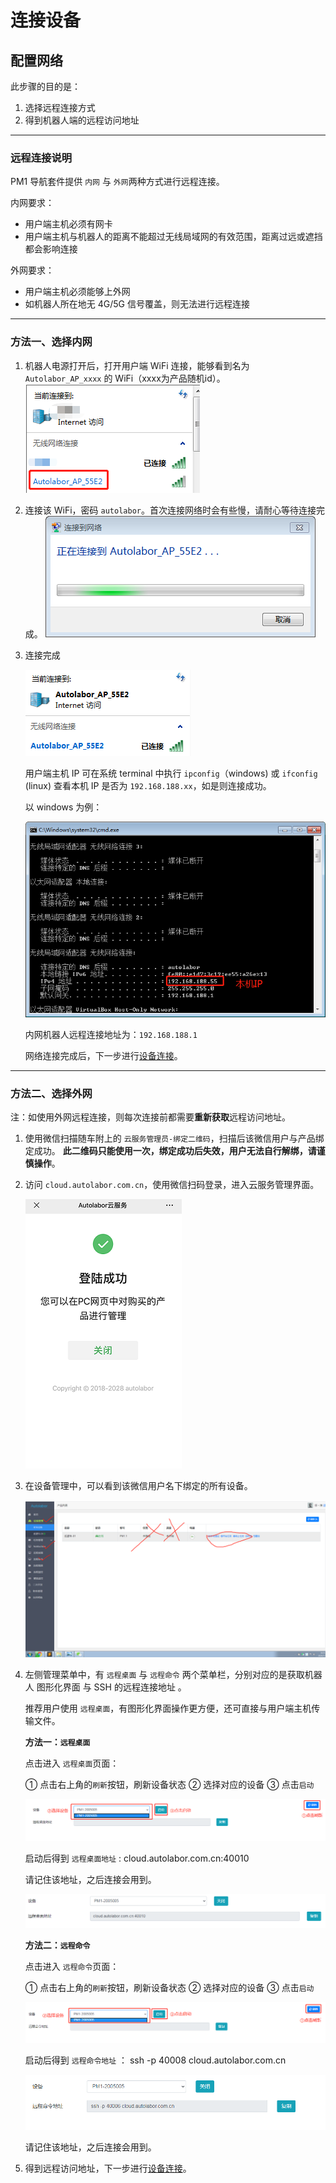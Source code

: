 # 连接设备

## 配置网络

此步骤的目的是：

1. 选择远程连接方式
2. 得到机器人端的远程访问地址

***

### 远程连接说明

PM1 导航套件提供 `内网` 与 `外网`两种方式进行远程连接。

内网要求：

* 用户端主机必须有网卡
* 用户端主机与机器人的距离不能超过无线局域网的有效范围，距离过远或遮挡都会影响连接


外网要求：

* 用户端主机必须能够上外网
* 如机器人所在地无 4G/5G 信号覆盖，则无法进行远程连接

***


### 方法一、选择内网

1. 机器人电源打开后，打开用户端 WiFi 连接，能够看到名为 `Autolabor_AP_xxxx` 的 WiFi（xxxx为产品随机id）。
    ![](imgs/network-7.png)
2. 连接该 WiFi，密码 `autolabor`。首次连接网络时会有些慢，请耐心等待连接完成。
    ![](imgs/network-13.png)
3. 连接完成

    ![](imgs/network-14.png)

    用户端主机 IP 可在系统 terminal 中执行 `ipconfig`（windows) 或 `ifconfig` (linux) 查看本机 IP 是否为 `192.168.188.xx`，如是则连接成功。

    以 windows  为例：

    ![](imgs/network-15.png)    

    内网机器人远程连接地址为：`192.168.188.1`

    网络连接完成后，下一步进行[设备连接](/userdoc/user_guide/network/connect)。

***

### 方法二、选择外网

注：如使用外网远程连接，则每次连接前都需要**重新获取**远程访问地址。

1. 使用微信扫描随车附上的 `云服务管理员-绑定二维码`，扫描后该微信用户与产品绑定成功。 **此二维码只能使用一次，绑定成功后失效，用户无法自行解绑，请谨慎操作**。
2. 访问 `cloud.autolabor.com.cn`，使用微信扫码登录，进入云服务管理界面。

    ![](imgs/network-1.png)

3. 在设备管理中，可以看到该微信用户名下绑定的所有设备。

    ![](imgs/network-3.png)
 
4. 左侧管理菜单中，有 `远程桌面` 与 `远程命令` 两个菜单栏，分别对应的是获取机器人  图形化界面 与 SSH 的远程连接地址 。
        
    推荐用户使用 `远程桌面`，有图形化界面操作更方便，还可直接与用户端主机传输文件。

    **方法一：`远程桌面`**

    点击进入 `远程桌面`页面：
    
    ① 点击右上角的`刷新`按钮，刷新设备状态
    ② 选择对应的设备
    ③ 点击`启动`

    ![](imgs/network-11.png)

    启动后得到 `远程桌面地址` : cloud.autolabor.com.cn:40010

    请记住该地址，之后连接会用到。

    ![](imgs/network-12.png)

    **方法二：`远程命令`**

    点击进入 `远程命令`页面：

    ① 点击右上角的`刷新`按钮，刷新设备状态
    ② 选择对应的设备
    ③ 点击`启动`

    
    ![](imgs/network-5.png)

    启动后得到 `远程命令地址` ： ssh -p 40008 cloud.autolabor.com.cn

    ![](imgs/network-6.png)

    请记住该地址，之后连接会用到。


5. 得到远程访问地址，下一步进行[设备连接](/userdoc/user_guide/network/connect)。










